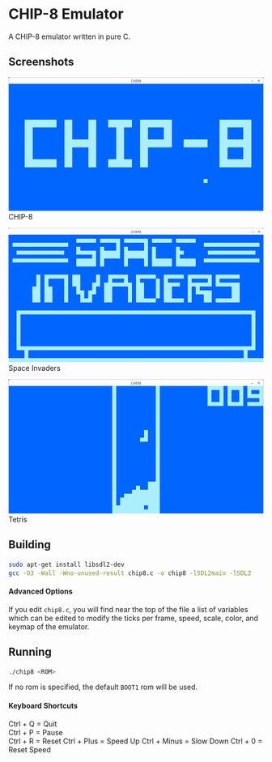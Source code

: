 # CHIP-8 Emulator

A CHIP-8 emulator written in pure C.

## Screenshots

![CHIP-8](doc/chip8.png)
CHIP-8

![Space Invaders](doc/invaders.png)
Space Invaders

![Tetris](doc/tetris.png)
Tetris

## Building

```bash
sudo apt-get install libsdl2-dev
gcc -O3 -Wall -Wno-unused-result chip8.c -o chip8 -lSDL2main -lSDL2
```

#### Advanced Options

If you edit `chip8.c`, you will find near the top of the file a list of variables which can be edited to modify the ticks per frame, speed, scale, color, and keymap of the emulator.

## Running

```bash
./chip8 <ROM>
```

If no rom is specified, the default `BOOT1` rom will be used.

#### Keyboard Shortcuts

Ctrl + Q = Quit<br>
Ctrl + P = Pause<br>
Ctrl + R = Reset
Ctrl + Plus = Speed Up
Ctrl + Minus = Slow Down
Ctrl + 0 = Reset Speed
